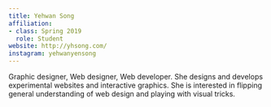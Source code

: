 ```yaml
---
title: Yehwan Song
affiliation:
- class: Spring 2019
  role: Student
website: http://yhsong.com/
instagram: yehwanyensong
---
```

Graphic designer, Web designer, Web developer. She designs and develops experimental websites and interactive graphics. She is interested in flipping general understanding of web design and playing with visual tricks.